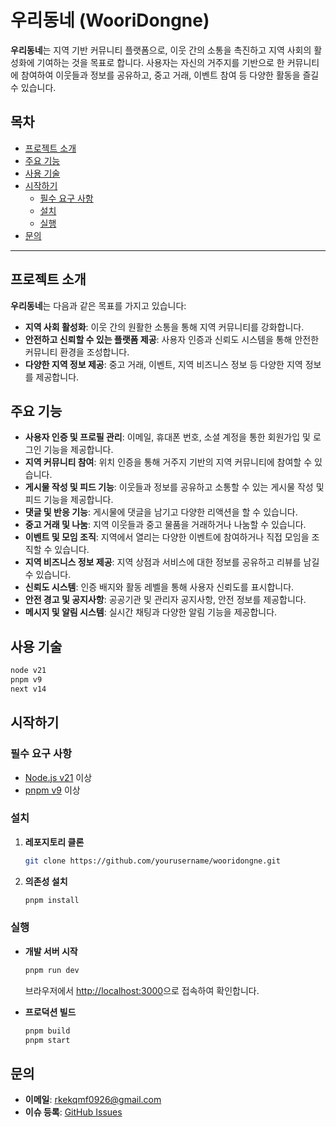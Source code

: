 # 우리동네 (WooriDongne)

**우리동네**는 지역 기반 커뮤니티 플랫폼으로, 이웃 간의 소통을 촉진하고 지역 사회의 활성화에 기여하는 것을 목표로 합니다. 사용자는 자신의 거주지를 기반으로 한 커뮤니티에 참여하여 이웃들과 정보를 공유하고, 중고 거래, 이벤트 참여 등 다양한 활동을 즐길 수 있습니다.

## 목차

- [프로젝트 소개](#프로젝트-소개)
- [주요 기능](#주요-기능)
- [사용 기술](#사용-기술)
- [시작하기](#시작하기)
  - [필수 요구 사항](#필수-요구-사항)
  - [설치](#설치)
  - [실행](#실행)
- [문의](#문의)

---

## 프로젝트 소개

**우리동네**는 다음과 같은 목표를 가지고 있습니다:

- **지역 사회 활성화**: 이웃 간의 원활한 소통을 통해 지역 커뮤니티를 강화합니다.
- **안전하고 신뢰할 수 있는 플랫폼 제공**: 사용자 인증과 신뢰도 시스템을 통해 안전한 커뮤니티 환경을 조성합니다.
- **다양한 지역 정보 제공**: 중고 거래, 이벤트, 지역 비즈니스 정보 등 다양한 지역 정보를 제공합니다.

## 주요 기능

- **사용자 인증 및 프로필 관리**: 이메일, 휴대폰 번호, 소셜 계정을 통한 회원가입 및 로그인 기능을 제공합니다.
- **지역 커뮤니티 참여**: 위치 인증을 통해 거주지 기반의 지역 커뮤니티에 참여할 수 있습니다.
- **게시물 작성 및 피드 기능**: 이웃들과 정보를 공유하고 소통할 수 있는 게시물 작성 및 피드 기능을 제공합니다.
- **댓글 및 반응 기능**: 게시물에 댓글을 남기고 다양한 리액션을 할 수 있습니다.
- **중고 거래 및 나눔**: 지역 이웃들과 중고 물품을 거래하거나 나눔할 수 있습니다.
- **이벤트 및 모임 조직**: 지역에서 열리는 다양한 이벤트에 참여하거나 직접 모임을 조직할 수 있습니다.
- **지역 비즈니스 정보 제공**: 지역 상점과 서비스에 대한 정보를 공유하고 리뷰를 남길 수 있습니다.
- **신뢰도 시스템**: 인증 배지와 활동 레벨을 통해 사용자 신뢰도를 표시합니다.
- **안전 경고 및 공지사항**: 공공기관 및 관리자 공지사항, 안전 정보를 제공합니다.
- **메시지 및 알림 시스템**: 실시간 채팅과 다양한 알림 기능을 제공합니다.

## 사용 기술

```sh
node v21
pnpm v9
next v14
```

## 시작하기

### 필수 요구 사항

- [Node.js v21](https://nodejs.org/) 이상
- [pnpm v9](https://pnpm.io/) 이상

### 설치

1. **레포지토리 클론**

   ```bash
   git clone https://github.com/yourusername/wooridongne.git
   ```

2. **의존성 설치**

   ```bash
   pnpm install
   ```

### 실행

- **개발 서버 시작**

  ```bash
  pnpm run dev
  ```

  브라우저에서 [http://localhost:3000](http://localhost:3000)으로 접속하여 확인합니다.

- **프로덕션 빌드**

  ```bash
  pnpm build
  pnpm start
  ```

## 문의

- **이메일**: rkekqmf0926@gmail.com
- **이슈 등록**: [GitHub Issues](https://github.com/joseph0926/WooriDongne/issues)
